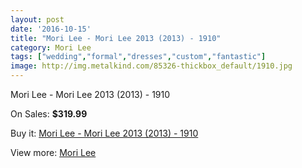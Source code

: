 ```yaml
---
layout: post
date: '2016-10-15'
title: "Mori Lee - Mori Lee 2013 (2013) - 1910"
category: Mori Lee
tags: ["wedding","formal","dresses","custom","fantastic"]
image: http://img.metalkind.com/85326-thickbox_default/1910.jpg
---
```

Mori Lee - Mori Lee 2013 (2013) - 1910

On Sales: **$319.99**
<a href="https://www.metalkind.com/en/mori-lee/6926-1910.html"><amp-img layout="responsive" width="600" height="600" src="//img.metalkind.com/85326-thickbox_default/1910.jpg" alt="Mori Lee - Mori Lee 2013 (2013) - 1910 0" /></a>
<a href="https://www.metalkind.com/en/mori-lee/6926-1910.html"><amp-img layout="responsive" width="600" height="600" src="//img.metalkind.com/85327-thickbox_default/1910.jpg" alt="Mori Lee - Mori Lee 2013 (2013) - 1910 1" /></a>
<a href="https://www.metalkind.com/en/mori-lee/6926-1910.html"><amp-img layout="responsive" width="600" height="600" src="//img.metalkind.com/85328-thickbox_default/1910.jpg" alt="Mori Lee - Mori Lee 2013 (2013) - 1910 2" /></a>
<a href="https://www.metalkind.com/en/mori-lee/6926-1910.html"><amp-img layout="responsive" width="600" height="600" src="//img.metalkind.com/85329-thickbox_default/1910.jpg" alt="Mori Lee - Mori Lee 2013 (2013) - 1910 3" /></a>
<a href="https://www.metalkind.com/en/mori-lee/6926-1910.html"><amp-img layout="responsive" width="600" height="600" src="//img.metalkind.com/85330-thickbox_default/1910.jpg" alt="Mori Lee - Mori Lee 2013 (2013) - 1910 4" /></a>

Buy it: [Mori Lee - Mori Lee 2013 (2013) - 1910](https://www.metalkind.com/en/mori-lee/6926-1910.html "Mori Lee - Mori Lee 2013 (2013) - 1910")

View more: [Mori Lee](https://www.metalkind.com/en/92-mori-lee "Mori Lee")